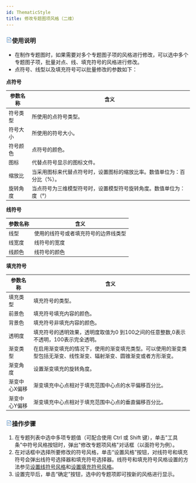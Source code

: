 ```yaml
---
id: ThematicStyle
title: 修改专题图项风格（二维）
---
```

### ![](../img/read.gif)使用说明

  * 在制作专题图时，如果需要对多个专题图子项的风格进行修改，可以选中多个专题图子项，批量对点、线、填充符号的风格进行修改。
  * 点符号、线型以及填充符号可以批量修改的参数如下： 

**点符号**

**参数名称** | **含义**  
---|---  
符号类型 | 所使用的点符号类型。  
符号大小 | 所使用的符号大小。  
符号颜色 | 点符号的颜色。  
图标 | 代替点符号显示的图标文件。  
缩放比 | 当采用图标来代替点符号时，设置图标的缩放比率。数值单位为：百分比（%）。  
旋转角度 | 当点符号为三维模型符号时，设置模型符号旋转角度。数值单位为：度（°）  
  
**线符号**

**参数名称** | **含义**  
---|---  
线型 | 使用的线符号或者填充符号的边界线类型  
线宽度 | 线符号的宽度  
线颜色 | 线符号的颜色  
  
**填充符号**

**参数名称** | **含义**  
---|---  
填充类型 | 填充符号的类型。  
前景色 | 填充符号填充内容的颜色。  
背景色 | 填充符号非填充内容的颜色。  
透明度 | 填充符号的透明效果，透明度取值为0 到100之间的任意整数,0表示不透明，100表示完全透明。  
渐变类型 | 在启用渐变填充的情况下，使用的渐变填充类型。可以使用的渐变类型包括无渐变、线性渐变、辐射渐变、圆锥渐变或者方形渐变。  
渐变角度 | 设置渐变填充的旋转角度。  
渐变中心X偏移 | 渐变填充中心点相对于填充范围中心点的水平偏移百分比。  
渐变中心Y偏移 | 渐变填充中心点相对于填充范围中心点的垂直偏移百分比。  

### ![](../img/read.gif)操作步骤

  1. 在专题列表中选中多项专题值（可配合使用 Ctrl 或 Shift 键），单击"工具条"中符号风格按钮时，弹出"修改专题项风格"对话框（以面符号为例）。
  2. 在对话框中选择所要修改的符号风格，单击“设置风格”按钮，对线符号和填充符号会弹出线符号选择器和填充符号选择器。线符号和填充符号风格设置的方法参见[设置线符号风格](../../Visualization/LayerStyle/LineSymStyle)和[设置填充符号风格](../../Visualization/LayerStyle/FillSymStyle)。
  3. 设置完毕后，单击“确定”按钮，选中的专题项即可按新的风格进行显示。

